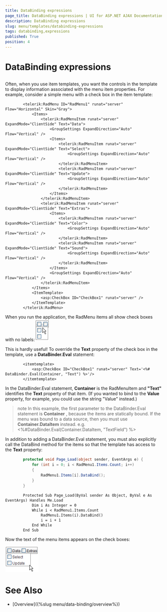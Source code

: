 ```yaml
---
title: DataBinding expressions
page_title: DataBinding expressions | UI for ASP.NET AJAX Documentation
description: DataBinding expressions
slug: menu/templates/databinding-expressions
tags: databinding,expressions
published: True
position: 4
---
```


# DataBinding expressions



## 

Often, when you use item templates, you want the controls in the template to display information associated with the menu item properties. For example, consider a simple menu with a check box in the item template:

````ASPNET
	    <telerik:RadMenu ID="RadMenu1" runat="server" Flow="Horizontal" Skin="Gray">
	        <Items>
	            <telerik:RadMenuItem runat="server" ExpandMode="ClientSide" Text="Data">
	                <GroupSettings ExpandDirection="Auto" Flow="Vertical" />
	                <Items>
	                    <telerik:RadMenuItem runat="server" ExpandMode="ClientSide" Text="Select">
	                        <GroupSettings ExpandDirection="Auto" Flow="Vertical" />
	                    </telerik:RadMenuItem>
	                    <telerik:RadMenuItem runat="server" ExpandMode="ClientSide" Text="Update">
	                        <GroupSettings ExpandDirection="Auto" Flow="Vertical" />
	                    </telerik:RadMenuItem>
	                </Items>
	            </telerik:RadMenuItem>
	            <telerik:RadMenuItem runat="server" ExpandMode="ClientSide" Text="Extras">
	                <Items>
	                    <telerik:RadMenuItem runat="server" ExpandMode="ClientSide" Text="Color">
	                        <GroupSettings ExpandDirection="Auto" Flow="Vertical" />
	                    </telerik:RadMenuItem>
	                    <telerik:RadMenuItem runat="server" ExpandMode="ClientSide" Text="Sound">
	                        <GroupSettings ExpandDirection="Auto" Flow="Vertical" />
	                    </telerik:RadMenuItem>
	                </Items>
	                <GroupSettings ExpandDirection="Auto" Flow="Vertical" />
	            </telerik:RadMenuItem>
	        </Items>
	        <ItemTemplate>
	            <asp:CheckBox ID="CheckBox1" runat="server" />
	        </ItemTemplate>
	    </telerik:RadMenu>
````



When you run the application, the RadMenu items all show check boxes with no labels:![RadMenu Unbound Template](images/menu_unboundtemplate.png)

This is hardly useful! To override the __Text__ property of the check box in the template, use a __DataBinder.Eval__ statement:

````ASPNET
	    <itemtemplate>    
	        <asp:CheckBox ID="CheckBox1" runat="server" Text='<%# DataBinder.Eval(Container, "Text") %>'/>
	    </itemtemplate>
````



In the DataBinder.Eval statement, __Container__ is the RadMenuItem and __"Text"__ identifies the __Text__ property of that item. (If you wanted to bind to the __Value__ property, for example, you could use the string "Value" instead.)

>note In this example, the first parameter to the DataBinder.Eval statement is __Container__ , because the items are statically bound. If the menu was bound to a data source, then you must use __Container.DataItem__ instead. e.g.<%#DataBinder.Eval(Container.DataItem, "TextField") %>
>


In addition to adding a DataBinder.Eval statement, you must also explicitly call the DataBind method for the items so that the template has access to the __Text__ property:



````C#
	    protected void Page_Load(object sender, EventArgs e) { 
	        for (int i = 0; i < RadMenu1.Items.Count; i++) 
	        { 
	            RadMenu1.Items[i].DataBind(); 
	        } 
	    }
````
````VB.NET
	    Protected Sub Page_Load(ByVal sender As Object, ByVal e As EventArgs) Handles Me.Load
	        Dim i As Integer = 0
	        While i < RadMenu1.Items.Count
	            RadMenu1.Items(i).DataBind()
	            i = i + 1
	        End While
	    End Sub
````


Now the text of the menu items appears on the check boxes:

![RadMenu Bound Template](images/menu_boundtemplate.png)

# See Also

 * [Overview]({%slug menu/data-binding/overview%})
